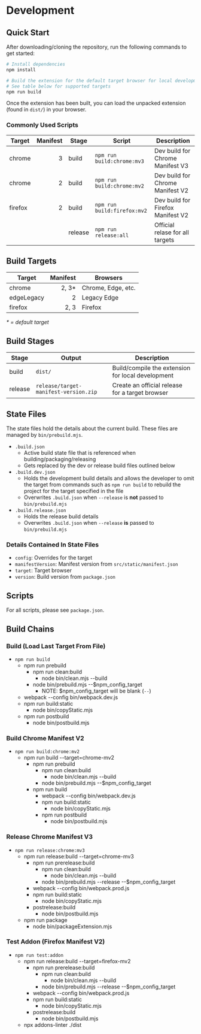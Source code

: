 # Development
## Quick Start
After downloading/cloning the repository, run the following commands to get started:

```sh
# Install dependencies
npm install

# Build the extension for the default target browser for local development
# See table below for supported targets
npm run build
```

Once the extension has been built, you can load the unpacked extension (found in `dist/`) in your browser.

### Commonly Used Scripts
| Target  | Manifest | Stage   | Script                      | Description                       |
|---------|---------:|---------|-----------------------------|-----------------------------------|
| chrome  |        3 | build   | `npm run build:chrome:mv3`  | Dev build for Chrome Manifest V3  |
| chrome  |        2 | build   | `npm run build:chrome:mv2`  | Dev build for Chrome Manifest V2  |
| firefox |        2 | build   | `npm run build:firefox:mv2` | Dev build for Firefox Manifest V2 |
|         |          | release | `npm run release:all`       | Official relase for all targets   |

## Build Targets
| Target     | Manifest | Browsers           |
|------------|---------:|--------------------|
| chrome     |    2, 3* | Chrome, Edge, etc. |
| edgeLegacy |        2 | Legacy Edge        |
| firefox    |     2, 3 | Firefox            |

_* = default target_

## Build Stages
| Stage   | Output                                | Description                                       |
|---------|---------------------------------------|---------------------------------------------------|
| build   | `dist/`                               | Build/compile the extension for local development |
| release | `release/target-manifest-version.zip` | Create an official release for a target browser   |

## State Files
The state files hold the details about the current build. These files are managed by `bin/prebuild.mjs`.
- `.build.json`
  - Active build state file that is referenced when building/packaging/releasing
  - Gets replaced by the dev or release build files outlined below
- `.build.dev.json`
  - Holds the development build details and allows the developer to omit the target from commands such as `npm run build` to rebuild the project for the target specified in the file
  - Overwrites `.build.json` when `--release` is **not** passed to `bin/prebuild.mjs`
- `.build.release.json`
  - Holds the release build details
  - Overwrites `.build.json` when `--release` **is** passed to `bin/prebuild.mjs`

### Details Contained In State Files
- `config`: Overrides for the target
- `manifestVersion`: Manifest version from `src/static/manifest.json`
- `target`: Target browser
- `version`: Build version from `package.json`

## Scripts
For all scripts, please see `package.json`.

## Build Chains
### Build (Load Last Target From File)
- `npm run build`
  - npm run prebuild
    - npm run clean:build
      - node bin/clean.mjs --build
    - node bin/prebuild.mjs --$npm_config_target
      - NOTE: $npm_config_target will be blank (`--`)
  - webpack --config bin/webpack.dev.js
  - npm run build:static
    - node bin/copyStatic.mjs
  - npm run postbuild
    - node bin/postbuild.mjs

### Build Chrome Manifest V2
- `npm run build:chrome:mv2`
  - npm run build --target=chrome-mv2
    - npm run prebuild
      - npm run clean:build
        - node bin/clean.mjs --build
      - node bin/prebuild.mjs --$npm_config_target
    - npm run build
      - webpack --config bin/webpack.dev.js
      - npm run build:static
        - node bin/copyStatic.mjs
      - npm run postbuild
        - node bin/postbuild.mjs

### Release Chrome Manifest V3
- `npm run release:chrome:mv3`
  - npm run release:build --target=chrome-mv3
    - npm run prerelease:build
      - npm run clean:build
        - node bin/clean.mjs --build
      - node bin/prebuild.mjs --release --$npm_config_target
    - webpack --config bin/webpack.prod.js
    - npm run build:static
      - node bin/copyStatic.mjs
    - postrelease:build
      - node bin/postbuild.mjs
  - npm run package
    - node bin/packageExtension.mjs

### Test Addon (Firefox Manifest V2)
- `npm run test:addon`
  - npm run release:build --target=firefox-mv2
    - npm run prerelease:build
      - npm run clean:build
        - node bin/clean.mjs --build
      - node bin/prebuild.mjs --release --$npm_config_target
    - webpack --config bin/webpack.prod.js
    - npm run build:static
      - node bin/copyStatic.mjs
    - postrelease:build
      - node bin/postbuild.mjs
  - npx addons-linter ./dist
